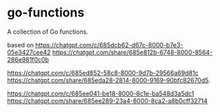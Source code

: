 # go-functions
A collection of Go functions.

based on https://chatgpt.com/c/685dcb62-d67c-8000-b7e3-05e3427cee42 https://chatgpt.com/share/685e812b-6748-8000-8564-286e981f0c0b

https://chatgpt.com/c/685ed852-58c8-8000-9d7b-29566a69d81c https://chatgpt.com/share/685eda28-2814-8000-9169-90bfc82670d5.

https://chatgpt.com/c/685ee041-be18-8000-8c1e-ba548d3a5dc1 https://chatgpt.com/share/685ee289-23a4-8000-8ca2-a8b0cff32714